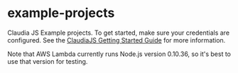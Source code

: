 # example-projects

Claudia JS Example projects. To get started, make sure your credentials are configured. See the [ClaudiaJS Getting Started Guide](https://github.com/claudiajs/claudia/blob/master/getting_started.md) for more information.

Note that AWS Lambda currently runs Node.js version 0.10.36, so it's best to use that version for testing.

